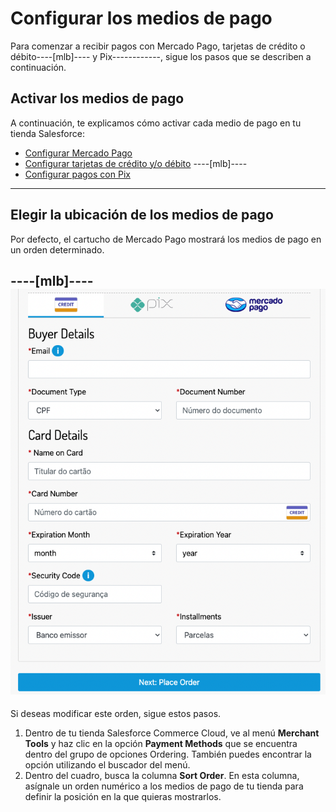 # Configurar los medios de pago

Para comenzar a recibir pagos con Mercado Pago, tarjetas de crédito o débito----[mlb]---- y Pix------------, sigue los pasos que se describen a continuación.

## Activar los medios de pago

A continuación, te explicamos cómo activar cada medio de pago en tu tienda Salesforce:

* [Configurar Mercado Pago](/developers/es/docs/salesforce-commerce-cloud/integration-configuration/payments-configuration/mercadopago)
* [Configurar tarjetas de crédito y/o débito](/developers/es/docs/salesforce-commerce-cloud/integration-configuration/payments-configuration/credit-debit)
----[mlb]----
* [Configurar pagos con Pix](/developers/es/docs/salesforce-commerce-cloud/integration-configuration/payments-configuration/pix)
------------

## Elegir la ubicación de los medios de pago

Por defecto, el cartucho de Mercado Pago mostrará los medios de pago en un orden determinado. 

----[mlb]----
![payment_methods_v2](/images/salesforce/payment_methods_v2.png)
------------

Si deseas modificar este orden, sigue estos pasos.

1. Dentro de tu tienda Salesforce Commerce Cloud, ve al menú **Merchant Tools** y haz clic en la opción **Payment Methods** que se encuentra dentro del grupo de opciones Ordering. También puedes encontrar la opción utilizando el buscador del menú.
2. Dentro del cuadro, busca la columna **Sort Order**. En esta columna, asígnale un orden numérico a los medios de pago de tu tienda para definir la posición en la que quieras mostrarlos.

